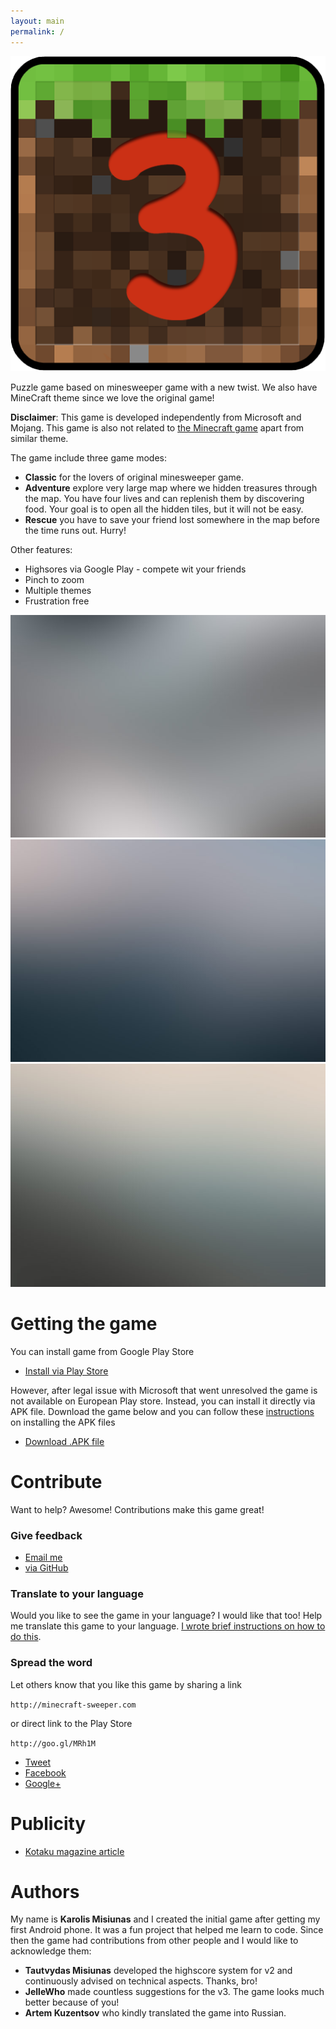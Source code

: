 ```yaml
---
layout: main
permalink: /
---
```


<span class="image right small"><img src="images/mcs-icon.png" alt="" /></span>

Puzzle game based on minesweeper game with a new twist. We also have MineCraft theme since we love the original game!


**Disclaimer**: This game is developed independently from Microsoft and Mojang. This game is also not related to [the Minecraft game](https://play.google.com/store/apps/details?id=com.mojang.minecraftpe&hl=en_GB) apart from similar theme.

The game include three game modes:

 - **Classic** for the lovers of original minesweeper game.
 - **Adventure** explore very large map where we hidden treasures through the map. You have four lives and can replenish them by discovering food. Your goal is to open all the hidden tiles, but it will not be easy.
 - **Rescue** you have to save your friend lost somewhere in the map before the time runs out. Hurry!

Other features:

 - Highsores via Google Play - compete wit your friends
 - Pinch to zoom
 - Multiple themes 
 - Frustration free  


<div class="box alt">
<div class="row uniform 50%">
    <div class="4u 12u$(small)"><span class="image fit"><img src="images/pic01.jpg" alt="" /></span></div>
    <div class="4u 12u$(small)"><span class="image fit"><img src="images/pic02.jpg" alt="" /></span></div>
    <div class="4u 12u$(small)"><span class="image fit"><img src="images/pic03.jpg" alt="" /></span></div>
</div>
</div>


# Getting the game

You can install game from Google Play Store

<ul class="actions">
	<li><a href="https://play.google.com/store/apps/details?id=com.misiunas.mcs
" class="button special icon fa-android">Install via Play Store</a></li>
</ul>

However, after legal issue with Microsoft that went unresolved the game is not available on European Play store. Instead, you can install it directly via APK file. Download the game below and you can follow these [instructions](http://www.ubergizmo.com/how-to/how-to-install-apk-files-sideloading-on-android/) on  installing the APK files

<ul class="actions">
  <li><a href="https://dl.dropboxusercontent.com/u/12073958/MC-Sweeper-release.apk" class="button special icon fa-download">Download .APK file</a></li>
</ul>


# Contribute

Want to help? Awesome! Contributions make this game great!

### Give feedback

<ul class="actions">
    <li><a href="mailto:support+mcs@misiunas.com" class="button icon fa-email">Email me</a></li>
    <li><a href="https://github.com/kmisiunas/minecraft-sweeper/issues" class="button icon fa-github">via GitHub</a></li>
</ul>

### Translate to your language

Would you like to see the game in your language? I would like that too! Help me translate this game to your language. [I wrote brief instructions on how to do this](https://github.com/kmisiunas/minecraft-sweeper). 

### Spread the word

Let others know that you like this game by sharing a link 

`http://minecraft-sweeper.com`

or direct link to the Play Store

`http://goo.gl/MRh1M`

<!-- todo: what are popular social media channels across the world -->

<ul class="actions">
    <li><a href="https://twitter.com/home?status=Try%20this%20awesome%20puzzle%20game%20for%20Android%3A%20www.minecraft-sweeper.com" class="button icon fa-twitter">Tweet</a></li>
    <li><a href="https://www.facebook.com/sharer/sharer.php?u=http%3A//minecraft-sweeper.com" class="button icon fa-facebook">Facebook</a></li>
    <li><a href="https://plus.google.com/share?url=minecraft-sweeper.com" class="button icon fa-google-plus">Google+</a></li>
</ul>

# Publicity

 - [Kotaku magazine article](http://kotaku.com/5878388/when-minesweeper-met-minecraft-a-gaming-app-love-story)

# Authors

My name is **Karolis Misiunas** and I created the initial game after getting my first Android phone. It was a fun project that helped me learn to code. Since then the game had contributions from other people and I would like to acknowledge them:

 - **Tautvydas Misiunas** developed the highscore system for v2 and continuously advised on technical aspects. Thanks, bro!
 - **JelleWho** made countless suggestions for the v3. The game looks much better because of you!
 - **Artem Kuzentsov** who kindly translated the game into Russian.
